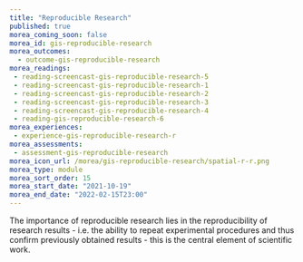 ```yaml
---
title: "Reproducible Research"
published: true
morea_coming_soon: false
morea_id: gis-reproducible-research
morea_outcomes:
  - outcome-gis-reproducible-research
morea_readings:
 - reading-screencast-gis-reproducible-research-5
 - reading-screencast-gis-reproducible-research-1
 - reading-screencast-gis-reproducible-research-2
 - reading-screencast-gis-reproducible-research-3
 - reading-screencast-gis-reproducible-research-4
 - reading-gis-reproducible-research-6
morea_experiences:
 - experience-gis-reproducible-research-r
morea_assessments:
 - assessment-gis-reproducible-research
morea_icon_url: /morea/gis-reproducible-research/spatial-r-r.png
morea_type: module
morea_sort_order: 15
morea_start_date: "2021-10-19"
morea_end_date: "2022-02-15T23:00"
---
```

The importance of reproducible research lies in the reproducibility of research results - i.e. the ability to repeat experimental procedures and thus confirm previously obtained results - this is the central element of scientific work.